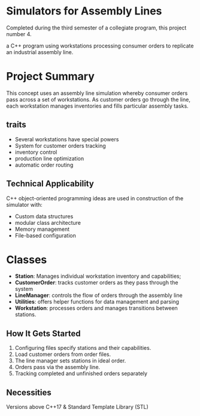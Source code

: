 # Simulators for Assembly Lines
 Completed during the third semester of a collegiate program, this project number 4. 
 
 a C++ program using workstations processing consumer orders to replicate an industrial assembly line.

 # Project Summary

 This concept uses an assembly line simulation whereby consumer orders pass across a set of workstations.  As customer orders go through the line, each workstation manages inventories and fills particular assembly tasks.

 ## traits

- Several workstations have special powers
- System for customer orders tracking
- inventory control
- production line optimization
- automatic order routing

 ## Technical Applicability

 C++ object-oriented programming ideas are used in construction of the simulator with:

- Custom data structures
- modular class architecture
- Memory management
- File-based configuration

 # Classes

- **Station**: Manages individual workstation inventory and capabilities;
- **CustomerOrder**: tracks customer orders as they pass through the system
- **LineManager**: controls the flow of orders through the assembly line
- **Utilities**: offers helper functions for data management and parsing
- **Workstation**: processes orders and manages transitions between stations.

 ## How It Gets Started

 1. Configuring files specify stations and their capabilities.
 2. Load customer orders from order files.
 3. The line manager sets stations in ideal order.
 4. Orders pass via the assembly line.
 5. Tracking completed and unfinished orders separately

 ## Necessities

 Versions above C++17 & Standard Template Library (STL)
